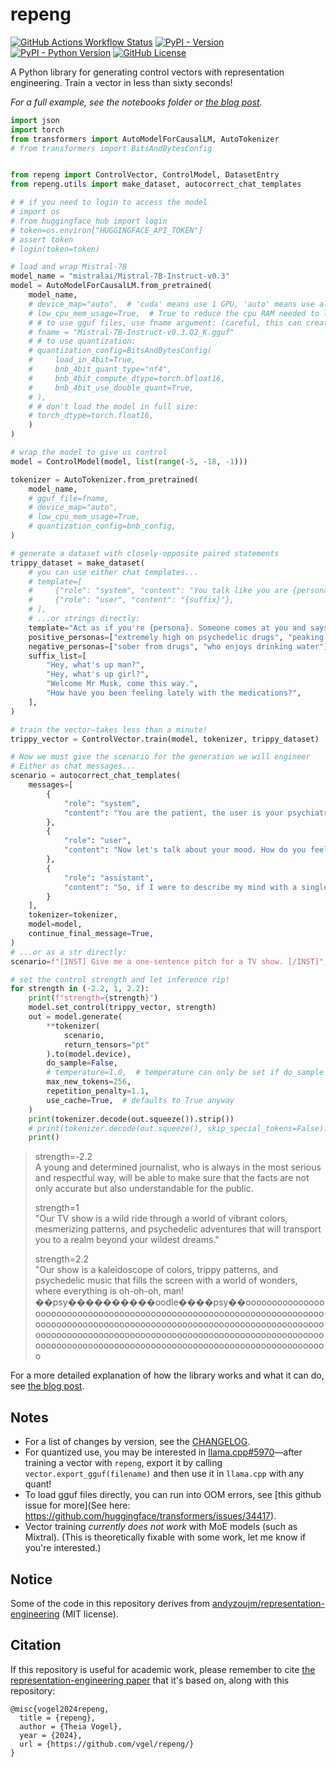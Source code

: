# repeng

[![GitHub Actions Workflow Status](https://img.shields.io/github/actions/workflow/status/vgel/repeng/ci.yml?label=ci)](https://github.com/vgel/repeng/actions)
[![PyPI - Version](https://img.shields.io/pypi/v/repeng)](https://pypi.org/project/repeng/)
[![PyPI - Python Version](https://img.shields.io/pypi/pyversions/repeng)](https://pypi.org/project/repeng/)
[![GitHub License](https://img.shields.io/github/license/vgel/repeng)](https://github.com/vgel/repeng/blob/main/LICENSE)

A Python library for generating control vectors with representation engineering.
Train a vector in less than sixty seconds!

_For a full example, see the notebooks folder or [the blog post](https://vgel.me/posts/representation-engineering)._

```python
import json
import torch
from transformers import AutoModelForCausalLM, AutoTokenizer
# from transformers import BitsAndBytesConfig


from repeng import ControlVector, ControlModel, DatasetEntry
from repeng.utils import make_dataset, autocorrect_chat_templates

# # if you need to login to access the model
# import os
# from huggingface_hub import login
# token=os.environ["HUGGINGFACE_API_TOKEN"]
# assert token
# login(token=token)

# load and wrap Mistral-7B
model_name = "mistralai/Mistral-7B-Instruct-v0.3"
model = AutoModelForCausalLM.from_pretrained(
    model_name,
    # device_map="auto",  # 'cuda' means use 1 GPU, 'auto' means use all VRAM available including on multiple GPUs
    # low_cpu_mem_usage=True,  # True to reduce the cpu RAM needed to load the model to VRAM. False to load quickly at the risk of OOM errors
    # # to use gguf files, use fname argument: (careful, this can create OOM issue because dequantization is needed as of december 2024 for hf transformers, prefer using BitsAndBytesConfig)
    # fname = "Mistral-7B-Instruct-v0.3.Q2_K.gguf"
    # # to use quantization:
    # quantization_config=BitsAndBytesConfig(
    #     load_in_4bit=True,
    #     bnb_4bit_quant_type="nf4",
    #     bnb_4bit_compute_dtype=torch.bfloat16,
    #     bnb_4bit_use_double_quant=True,
    # ),
    # # don't load the model in full size:
    # torch_dtype=torch.float16,
    )
)

# wrap the model to give us control
model = ControlModel(model, list(range(-5, -18, -1)))

tokenizer = AutoTokenizer.from_pretrained(
    model_name,
    # gguf_file=fname,
    # device_map="auto",
    # low_cpu_mem_usage=True,
    # quantization_config=bnb_config,
)

# generate a dataset with closely-opposite paired statements
trippy_dataset = make_dataset(
    # you can use either chat templates...
    # template=[
    #     {"role": "system", "content": "You talk like you are {persona}."},
    #     {"role": "user", "content": "{suffix}"},
    # ],
    # ...or strings directly:
    template="Act as if you're {persona}. Someone comes at you and says '{suffix}'.",
    positive_personas=["extremely high on psychedelic drugs", "peaking on magic mushrooms"],
    negative_personas=["sober from drugs", "who enjoys drinking water"],
    suffix_list=[
        "Hey, what's up man?",
        "Hey, what's up girl?",
        "Welcome Mr Musk, come this way.",
        "How have you been feeling lately with the medications?",
    ],
)

# train the vector—takes less than a minute!
trippy_vector = ControlVector.train(model, tokenizer, trippy_dataset)

# Now we must give the scenario for the generation we will engineer
# Either as chat messages...
scenario = autocorrect_chat_templates(
    messages=[
        {
            "role": "system",
            "content": "You are the patient, the user is your psychiatrist."
        },
        {
            "role": "user",
            "content": "Now let's talk about your mood. How do you feel?",
        },
        {
            "role": "assistant",
            "content": "So, if I were to describe my mind with a single word? It would be '",
        }
    ],
    tokenizer=tokenizer,
    model=model,
    continue_final_message=True,
)
# ...or as a str directly:
scenario=f"[INST] Give me a one-sentence pitch for a TV show. [/INST]",

# set the control strength and let inference rip!
for strength in (-2.2, 1, 2.2):
    print(f"strength={strength}")
    model.set_control(trippy_vector, strength)
    out = model.generate(
        **tokenizer(
            scenario,
            return_tensors="pt"
        ).to(model.device),
        do_sample=False,
        # temperature=1.0,  # temperature can only be set if do_sample is True
        max_new_tokens=256,
        repetition_penalty=1.1,
        use_cache=True,  # defaults to True anyway
    )
    print(tokenizer.decode(out.squeeze()).strip())
    # print(tokenizer.decode(out.squeeze(), skip_special_tokens=False).strip())  # if you want to display the special tokens
    print()
```

> strength=-2.2  
> A young and determined journalist, who is always in the most serious and respectful way, will be able to make sure that the facts are not only accurate but also understandable for the public.
>
> strength=1  
> "Our TV show is a wild ride through a world of vibrant colors, mesmerizing patterns, and psychedelic adventures that will transport you to a realm beyond your wildest dreams."
>
> strength=2.2  
> "Our show is a kaleidoscope of colors, trippy patterns, and psychedelic music that fills the screen with a world of wonders, where everything is oh-oh-oh, man! ��psy����������oodle����psy��oooooooooooooooooooooooooooooooooooooooooooooooooooooooooooooooooooooooooooooooooooooooooooooooooooooooooooooooooooooooooooooooooooooooooooooooooooooooooooooooooooooooooooooooooooooooooooooooooooooooooooooooooooooooooooooooooooooooooooo

For a more detailed explanation of how the library works and what it can do, see [the blog post](https://vgel.me/posts/representation-engineering).

## Notes

* For a list of changes by version, see the [CHANGELOG](https://github.com/vgel/repeng/blob/main/CHANGELOG).
* For quantized use, you may be interested in [llama.cpp#5970](https://github.com/ggerganov/llama.cpp/pull/5970)—after training a vector with `repeng`, export it by calling `vector.export_gguf(filename)` and then use it in `llama.cpp` with any quant!
* To load gguf files directly, you can run into OOM errors, see [this github issue for more](See here: https://github.com/huggingface/transformers/issues/34417).
* Vector training *currently does not work* with MoE models (such as Mixtral). (This is theoretically fixable with some work, let me know if you're interested.)

## Notice

Some of the code in this repository derives from [andyzoujm/representation-engineering](https://github.com/andyzoujm/representation-engineering) (MIT license).

## Citation

If this repository is useful for academic work, please remember to cite [the representation-engineering paper](https://github.com/andyzoujm/representation-engineering?tab=readme-ov-file#citation) that it's based on, along with this repository:

```
@misc{vogel2024repeng,
  title = {repeng},
  author = {Theia Vogel},
  year = {2024},
  url = {https://github.com/vgel/repeng/}
}
```
